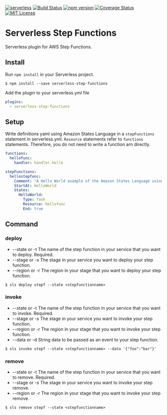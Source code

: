[![serverless](http://public.serverless.com/badges/v3.svg)](http://www.serverless.com) [![Build Status](https://travis-ci.org/horike37/serverless-step-functions.svg?branch=master)](https://travis-ci.org/horike37/serverless-step-functions) [![npm version](https://badge.fury.io/js/serverless-step-functions.svg)](https://badge.fury.io/js/serverless-step-functions)  [![Coverage Status](https://coveralls.io/repos/github/horike37/serverless-step-functions/badge.svg?branch=master)](https://coveralls.io/github/horike37/serverless-step-functions?branch=master) [![MIT License](http://img.shields.io/badge/license-MIT-blue.svg?style=flat)](LICENSE)
# Serverless Step Functions
Serverless plugin for AWS Step Functions.

## Install
Run `npm install` in your Serverless project.
```
$ npm install --save serverless-step-functions
```

Add the plugin to your serverless.yml file
```yml
plugins:
  - serverless-step-functions
```

## Setup
Write definitions yaml using Amazon States Language in a `stepFunctions` statement in serverless.yml.
`Resource` statements refer to `functions` statements. Therefore, you do not need to write a function arn directly.

```yml
functions:
  hellofunc:
    handler: handler.hello

stepFunctions:
  hellostepfunc:
    Comment: "A Hello World example of the Amazon States Language using an AWS Lambda Function"
    StartAt: HelloWorld
    States: 
      HelloWorld: 
        Type: Task
        Resource: hellofunc
        End: true
```

## Command
### deploy
- --state or -t The name of the step function in your service that you want to deploy. Required.
- --stage or -s The stage in your service you want to deploy your step function.
- --region or -r The region in your stage that you want to deploy your step function.
```
$ sls deploy stepf --state <stepfunctionname>
```

### invoke
- --state or -t The name of the step function in your service that you want to invoke. Required.
- --stage or -s The stage in your service you want to invoke your step function.
- --region or -r The region in your stage that you want to invoke your step function.
- --data or -d String data to be passed as an event to your step function.
```
$ sls invoke stepf --state <stepfunctionname> --data '{"foo":"bar"}'
```

### remove
- --state or -t The name of the step function in your service that you want to remove. Required.
- --stage or -s The stage in your service you want to invoke your step remove.
- --region or -r The region in your stage that you want to invoke your step remove.
```
$ sls remove stepf --state <stepfunctionname>
```
